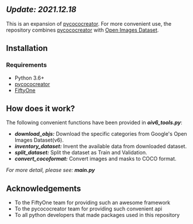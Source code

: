 ## _Update: 2021.12.18_

This is an expansion of [pycococreator](https://github.com/waspinator/pycococreator).
For more convenient use, the repository combines [pycococreator](https://github.com/waspinator/pycococreator) with [Open Images Dataset](https://opensource.google/projects/open-images-dataset).


## Installation
### Requirements
- Python 3.6+
- [pycococreator](https://github.com/waspinator/pycococreator)
- [FiftyOne](https://github.com/voxel51/fiftyone)

## How does it work?
The following convenient functions have been provided in _**oiv6_tools.py**_:
- _**download_objs:**_ Download the specific categories from Google's Open Images Dataset(v6).
- _**inventory_dataset:**_ Invent the available data from downloaded dataset.
- _**split_dataset:**_ Split the dataset as Train and Validation.
- _**convert_cocoformat:**_ Convert images and masks to COCO format.

_For more detail, please see: **main.py**_

## Acknowledgements
- To the FiftyOne team for providing such an awesome framework
- To the pycococreator team for providing such convenient api
- To all python developers that made packages used in this repository
